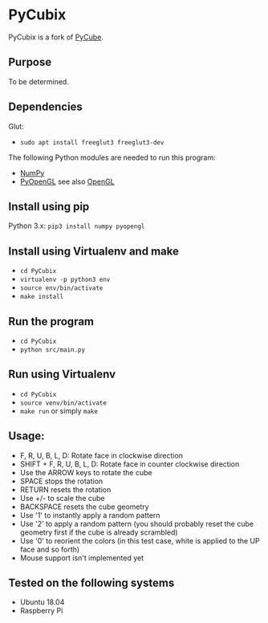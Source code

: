 # PyCubix

PyCubix is a fork of [PyCube](https://github.com/mtking2/PyCube).

## Purpose

To be determined.

## Dependencies

Glut:
- `sudo apt install freeglut3 freeglut3-dev`

The following Python modules are needed to run this program:
- [NumPy](http://www.numpy.org/)
- [PyOpenGL](pyopengl.sourceforge.net/) see also [OpenGL](https://www.opengl.org/)

## Install using pip

Python 3.x: `pip3 install numpy pyopengl`

## Install using Virtualenv and make

- `cd PyCubix`
- `virtualenv -p python3 env`
- `source env/bin/activate`
- `make install`

## Run the program

- `cd PyCubix`
- `python src/main.py`

## Run using Virtualenv

- `cd PyCubix`
- `source venv/bin/activate`
- `make run` or simply `make`

## Usage:
- F, R, U, B, L, D: Rotate face in clockwise direction
- SHIFT + F, R, U, B, L, D: Rotate face in counter clockwise direction
- Use the ARROW keys to rotate the cube
- SPACE stops the rotation
- RETURN resets the rotation
- Use +/- to scale the cube
- BACKSPACE resets the cube geometry
- Use '1' to instantly apply a random pattern
- Use '2' to apply a random pattern (you should probably reset the cube geometry first if the cube is already scrambled)
- Use '0' to reorient the colors (in this test case, white is applied to the UP face and so forth)
- Mouse support isn't implemented yet

## Tested on the following systems
- Ubuntu 18.04
- Raspberry Pi

